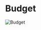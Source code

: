 # Budget

![Budget](https://user-images.githubusercontent.com/53740747/66658022-08598c00-ec17-11e9-8ca2-64a4cf5659bb.PNG)
